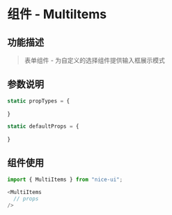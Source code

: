# 组件 - MultiItems

## 功能描述

> 表单组件 - 为自定义的选择组件提供输入框展示模式

## 参数说明

```javascript
static propTypes = {
  
}

static defaultProps = {
  
}
```

## 组件使用

```javascript
import { MultiItems } from "nice-ui";

<MultiItems
  // props
/>
```